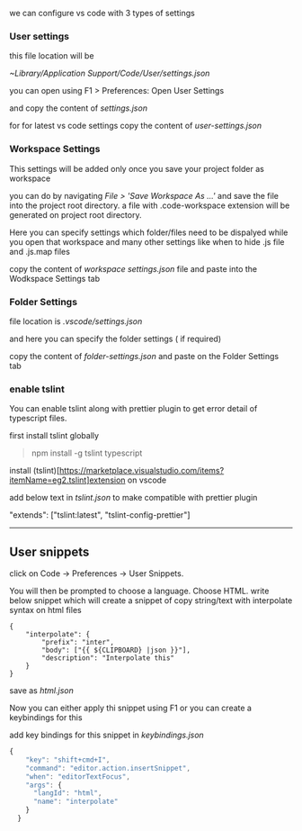 we can configure vs code with 3 types of settings

### User settings

this file location will be

_~Library/Application Support/Code/User/settings.json_

you can open using F1 > Preferences: Open User Settings

and copy the content of _settings.json_

for for latest vs code settings copy the content of _user-settings.json_

### Workspace Settings

This settings will be added only once you save your project folder as workspace

you can do by navigating _File > 'Save Workspace As ...'_ and save the file into the project root directory. a file with .code-workspace extension will be generated on project root directory.

Here you can specify settings which folder/files need to be dispalyed while you open that workspace and many other settings like when to hide .js file and .js.map files

copy the content of _workspace settings.json_ file and paste into the Wodkspace Settings tab

### Folder Settings

file location is _.vscode/settings.json_

and here you can specify the folder settings ( if required)

copy the content of _folder-settings.json_ and paste on the Folder Settings tab

### enable tslint

You can enable tslint along with prettier plugin to get error detail of typescript files.

first install tslint globally

> npm install -g tslint typescript

install (tslint)[https://marketplace.visualstudio.com/items?itemName=eg2.tslint]extension on vscode

add below text in _tslint.json_ to make compatible with prettier plugin

"extends": ["tslint:latest", "tslint-config-prettier"]

---

## User snippets

click on Code -> Preferences -> User Snippets.

You will then be prompted to choose a language. Choose HTML. write below snippet which will create a snippet of copy string/text with interpolate syntax on html files

```
{
    "interpolate": {
        "prefix": "inter",
        "body": ["{{ ${CLIPBOARD} |json }}"],
        "description": "Interpolate this"
    }
}
```

save as _html.json_

Now you can either apply thi snippet using F1 or you can create a keybindings for this

add key bindings for this snippet in _keybindings.json_

```js
{
    "key": "shift+cmd+I",
    "command": "editor.action.insertSnippet",
    "when": "editorTextFocus",
    "args": {
      "langId": "html",
      "name": "interpolate"
    }
  }
```
